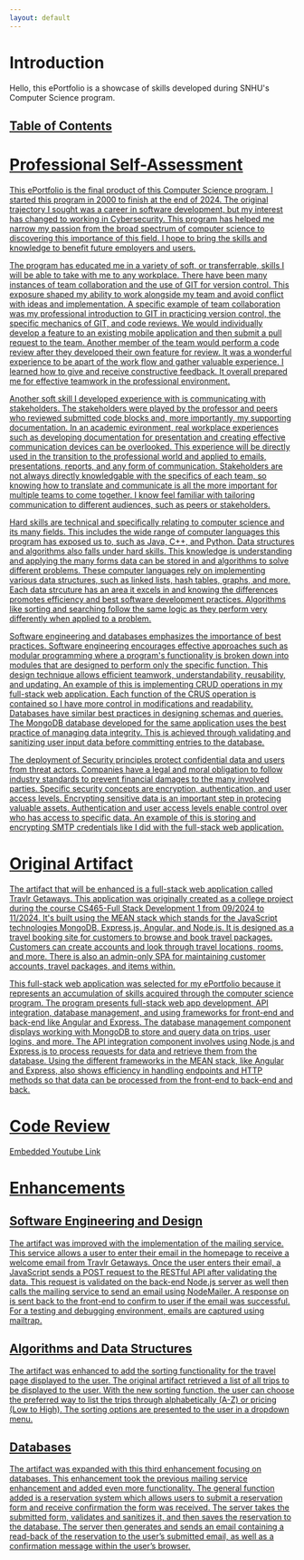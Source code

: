 ```yaml
---
layout: default
---
```

# **Introduction**
Hello, this ePortfolio is a showcase of skills developed during SNHU's Computer Science program. 

## <u>Table of Contents<u>

# **Professional Self-Assessment**
This ePortfolio is the final product of this Computer Science program. I started this program in 2000 to finish at the end of 2024. The original trajectory I sought was a career in software development, but my interest has changed to working in Cybersecurity. This program has helped me narrow my passion from the broad spectrum of computer science to discovering this importance of this field. I hope to bring the skills and knowledge to benefit future employers and users.

The program has educated me in a variety of soft, or transferrable, skills I will be able to take with me to any workplace. There have been many instances of team collaboration and the use of GIT for version control. This exposure shaped my ability to work alongside my team and avoid conflict with ideas and implementation. A specific example of team collaboration was my professional introduction to GIT in practicing version control, the specific mechanics of GIT, and code reviews. We would individually develop a feature to an existing mobile application and then submit a pull request to the team. Another member of the team would perform a code review after they developed their own feature for review. It was a wonderful experience to be apart of the work flow and gather valuable experience. I learned how to give and receive constructive feedback. It overall prepared me for effective teamwork in the professional environment.

Another soft skill I developed experience with is communicating with stakeholders. The stakeholders were played by the professor and peers who reviewed submitted code blocks and, more importantly, my supporting documentation. In an academic evironment, real workplace experiences such as developing documentation for presentation and creating effective communication devices can be overlooked. This experience will be directly used in the transition to the professional world and applied to emails, presentations, reports, and any form of communication. Stakeholders are not always directly knowledgable with the specifics of each team, so knowing how to translate and communicate is all the more important for multiple teams to come together. I know feel familiar with tailoring communication to different audiences, such as peers or stakeholders.

Hard skills are technical and specifically relating to computer science and its many fields. This includes the wide range of computer languages this program has exposed us to, such as Java, C++, and Python. Data structures and algorithms also falls under hard skills. This knowledge is understanding and applying the many forms data can be stored in and algorithms to solve different problems. These computer languages rely on implementing various data structures, such as linked lists, hash tables, graphs, and more. Each data strcuture has an area it excels in and knowing the differences promotes efficiency and best software development practices. Algorithms like sorting and searching follow the same logic as they perform very differently when applied to a problem.

Software engineering and databases emphasizes the importance of best practices. Software engineering encourages effective approaches such as modular programming where a program's functionality is broken down into modules that are designed to perform only the specific function. This design technique allows efficient teamwork, understandability, reusability, and updating. An example of this is implementing CRUD operations in my full-stack web application. Each function of the CRUS operation is contained so I have more control in modifications and readability. Databases have similar best practices in designing schemas and queries. The MongoDB database developed for the same application uses the best practice of managing data integrity. This is achieved through validating and sanitizing user input data before committing entries to the database.

The deployment of Security principles protect confidential data and users from threat actors. Companies have a legal and moral obligation to follow industry standards to prevent financial damages to the many involved parties. Specific security concepts are encryption, authentication, and user access levels. Encrypting sensitive data is an important step in protecing valuable assets. Authentication and user access levels enable control over who has access to specific data. An example of this is storing and encrypting SMTP credentials like I did with the full-stack web application.

# **Original Artifact**
The artifact that will be enhanced is a full-stack web application called Travlr Getaways. This application was originally created as a college project during the course CS465-Full Stack Development 1 from 09/2024 to 11/2024. It's built using the MEAN stack which stands for the JavaScript technologies MongoDB, Express.js, Angular, and Node.js. It is designed as a travel booking site for customers to browse and book travel packages. Customers can create accounts and look through travel locations, rooms, and more. There is also an admin-only SPA for maintaining customer accounts, travel packages, and items within.

This full-stack web application was selected for my ePortfolio because it represents an accumulation of skills acquired through the computer science program. The program presents full-stack web app development, API integration, database management, and using frameworks for front-end and back-end like Angular and Express. The database management component displays working with MongoDB to store and query data on trips, user logins, and more. The API integration component involves using Node.js and Express.js to process requests for data and retrieve them from the database. Using the different frameworks in the MEAN stack, like Angular and Express, also shows efficiency in handling endpoints and HTTP methods so that data can be processed from the front-end to back-end and back.

# **Code Review**
Embedded Youtube Link

# **Enhancements**

## **Software Engineering and Design**
The artifact was improved with the implementation of the mailing service. This service allows a user to enter their email in the homepage to receive a welcome email from Travlr Getaways. Once the user enters their email, a JavaScript sends a POST request to the RESTful API after validating the data. This request is validated on the back-end Node.js server as well then calls the mailing service to send an email using NodeMailer. A response on is sent back to the front-end to confirm to user if the email was successful. For a testing and debugging environment, emails are captured using mailtrap.

## **Algorithms and Data Structures**
The artifact was enhanced to add the sorting functionality for the travel page displayed to the user. The original artifact retrieved a list of all trips to be displayed to the user. With the new sorting function, the user can choose the preferred way to list the trips through alphabetically (A-Z) or pricing (Low to High). The sorting options are presented to the user in a dropdown menu.

## **Databases**
The artifact was expanded with this third enhancement focusing on databases. This enhancement took the previous mailing service enhancement and added even more functionality. The general function added is a reservation system which allows users to submit a reservation form and receive confirmation the form was received. The server takes the submitted form, validates and sanitizes it, and then saves the reservation to the database. The server then generates and sends an email containing a read-back of the reservation to the user’s submitted email, as well as a confirmation message within the user’s browser.

